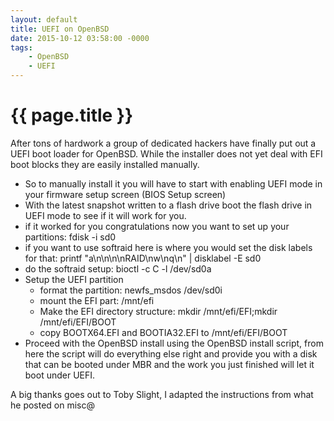 ```yaml
---
layout: default
title: UEFI on OpenBSD
date: 2015-10-12 03:58:00 -0000
tags: 
    - OpenBSD
    - UEFI
---
```

# {{ page.title }}  

After tons of hardwork a group of dedicated hackers have finally put out a UEFI boot loader for OpenBSD. While the installer does not yet deal with EFI boot blocks they are easily installed manually.

<!--more-->

* So to manually install it you will have to start with enabling UEFI mode in your firmware setup screen (BIOS Setup screen)
* With the latest snapshot written to a flash drive boot the flash drive in UEFI mode to see if it will work for you.
* if it worked for you congratulations now you want to set up your partitions: fdisk -i sd0
* if you want to use softraid here is where you would set the disk labels for that: printf "a\n\n\n\nRAID\nw\nq\n" | disklabel -E sd0
* do the softraid setup: bioctl -c C -l /dev/sd0a
* Setup the UEFI partition
  * format the partition: newfs_msdos /dev/sd0i
  * mount the EFI part: /mnt/efi
  * Make the EFI directory structure: mkdir /mnt/efi/EFI;mkdir /mnt/efi/EFI/BOOT
  * copy BOOTX64.EFI and BOOTIA32.EFI to /mnt/efi/EFI/BOOT
* Proceed with the OpenBSD install using the OpenBSD install script, from here the script will do everything else right and provide you with a disk that can be booted under MBR and the work you just finished will let it boot under UEFI.

A big thanks goes out to Toby Slight, I adapted the instructions from what he posted on misc@
